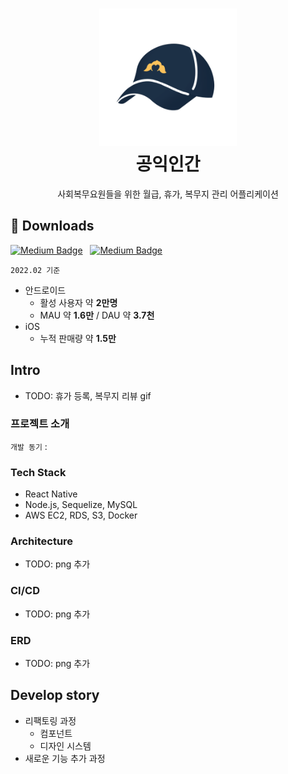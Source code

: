 <!-- <div align='center'>
  <h1>공익인간</h1>
  <p>사회복무요원을 위한 종합 관리 어플리케이션</P>
</div> -->

<h1 align="center">
  <img alt="cgapp logo" src="./images/playstore.png" width="220px"/><br/>
  공익인간
</h1>

<p align="center">사회복무요원들을 위한 월급, 휴가, 복무지 관리 어플리케이션</p>
<p></p>

## 🚀 Downloads

[![Medium Badge](http://img.shields.io/badge/android-download-12100E?style=for-the-badge&logo=android&link=https://play.google.com/store/apps/details?id=com.project.realproject&hl=ko&gl=US)](https://play.google.com/store/apps/details?id=com.project.realproject&hl=ko&gl=US)
&nbsp;
[![Medium Badge](http://img.shields.io/badge/iOS-download-12100E?style=for-the-badge&logo=apple&link=https://apps.apple.com/kr/app/공익인간/id1551639457)](https://apps.apple.com/kr/app/공익인간/id1551639457)

`2022.02 기준`
- 안드로이드
  - 활성 사용자 약 **2만명** 
  - MAU 약 **1.6만** / DAU 약 **3.7천**
- iOS
  - 누적 판매량 약 **1.5만**

## Intro

- TODO: 휴가 등록, 복무지 리뷰 gif

### 프로젝트 소개

`개발 동기` : 

### Tech Stack

- React Native
- Node.js, Sequelize, MySQL
- AWS EC2, RDS, S3, Docker

### Architecture

- TODO: png 추가

### CI/CD

- TODO: png 추가

### ERD
- TODO: png 추가

## Develop story

- 리팩토링 과정
  - 컴포넌트
  - 디자인 시스템
- 새로운 기능 추가 과정
